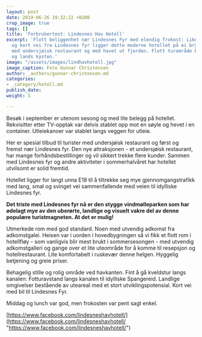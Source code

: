 ```yaml
---
layout: post
date: 2019-06-26 19:32:22 +0200
crop_image: true
tags: []
title: 'Forbrukertest: Lindesnes Hav Hotell'
excerpt: 'Flott beliggenhet nær Lindesnes Fyr med elendig frokost: Like ved Spangereide
  og kort vei fra Lindesnes fyr ligger dette moderne hotellet på ei brygge sammen
  med undersjøisk restaurant og med havet ut fjorden. Flott turområde både på land
  og lands kysten.'
image: "/assets/images/lindhavhotell.jpg"
image_caption: Foto Gunnar Christensen
author: _authors/gunnar-christensen.md
categories:
- _category/hotell.md
publish_date: 
weight: 5

---
```

Besøk i september er utenom sesong og med lite belegg på hotellet. Rekvisitter etter TV-opptak var delvis stablet opp mot en søyle og hevet i en container. Utleiekanoer var stablet langs veggen for utleie.

Her er spesial tilbud til turister med undersjøisk restaurant og først og fremst nær Lindesnes fyr. Den nye attraksjonen - et undersjøisk restaurant, har mange forhåndsbestillinger og vil sikkert trekke flere kunder. Sammen med Lindesnes fyr og andre aktiviteter i sommerhalvåret har hotellet utvilsomt er solid fremtid.

Hotellet ligger for langt unna E18 til å tiltrekke seg mye gjennomgangstrafikk med lang, smal og svinget vei sammenfallende med veien til idylliske Lindesnes fyr.

**Det triste med Lindesnes fyr nå er den stygge vindmølleparken som har ødelagt mye av den uberørte, landlige og visuelt vakre del av denne populære turistmagneten. At det er mulig!**

Utmerkede rom med god standard. Noen med utvendig adkomst fra adkomstgalei. Heisen var i uorden i hovedbygningen så vi fikk et flott rom i hotellfløy - som vanligvis blir mest brukt i sommersesongen - med utvendig adkomstgalleri og gange over et lite uteområde for å komme til resepsjon og hotellrestaurant. Lite komfortabelt i ruskevær denne helgen. Hyggelig betjening og greie priser.

Behagelig stille og rolig område ved havkanten. Fint å gå kveldstur langs kanalen: Fotturavstand langs kanalen til idylliske Spangereid. Landlige omgivelser bestående av uteareal med et stort utviklingspotensial. Kort vei med bil til Lindesnes Fyr.

Middag og lunch var god, men frokosten var pent sagt enkel.

[https://www.facebook.com/lindesneshavhotell/](https://www.facebook.com/lindesneshavhotell/ "https://www.facebook.com/lindesneshavhotell/")